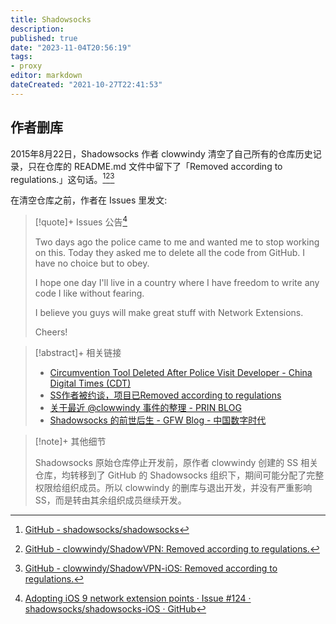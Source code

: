 ```yaml
---
title: Shadowsocks
description:
published: true
date: "2023-11-04T20:56:19"
tags:
- proxy
editor: markdown
dateCreated: "2021-10-27T22:41:53"
---
```


## 作者删库

2015年8月22日，Shadowsocks 作者 clowwindy 清空了自己所有的仓库历史记录，只在仓库的 README.md 文件中留下了「Removed according to regulations.」这句话。[^clr][^clr_2][^clr_3]

[^clr]: [GitHub - shadowsocks/shadowsocks](https://web.archive.org/web/20211016182935/https://github.com/shadowsocks/shadowsocks)

[^clr_2]: [GitHub - clowwindy/ShadowVPN: Removed according to regulations.](https://web.archive.org/web/20210125042808/https://github.com/clowwindy/ShadowVPN)
[^clr_3]: [GitHub - clowwindy/ShadowVPN-iOS: Removed according to regulations.](https://web.archive.org/web/20201224085422/https://github.com/clowwindy/ShadowVPN-iOS)

在清空仓库之前，作者在 Issues 里发文:

> [!quote]+ Issues 公告[^124]
>
> Two days ago the police came to me and wanted me to stop working on this. Today they asked me to delete all the code from GitHub. I have no choice but to obey.
>
> I hope one day I'll live in a country where I have freedom to write any code I like without fearing.
>
> I believe you guys will make great stuff with Network Extensions.
>
> Cheers!

[^124]: [Adopting iOS 9 network extension points · Issue #124 · shadowsocks/shadowsocks-iOS · GitHub](https://web.archive.org/web/20150822042959/https://github.com/shadowsocks/shadowsocks-iOS/issues/124#issuecomment-133630294)

<!--
[remove · shadowsocks/shadowsocks@938bba3 · GitHub](https://web.archive.org/web/20200928040938/https://github.com/shadowsocks/shadowsocks/commit/938bba32a4008bdde9c064dda6a0597987ddef54)
-->

> [!abstract]+ 相关链接
>
> +   [Circumvention Tool Deleted After Police Visit Developer - China Digital Times (CDT)](https://web.archive.org/web/20150826060429/http://chinadigitaltimes.net/2015/08/circumvention-tool-deleted-after-police-visit-developer/)
> +   [SS作者被约谈，项目已Removed according to regulations](https://web.archive.org/web/20190907070114/http://bangumi.tv/group/topic/311628)
> +   [关于最近 @clowwindy 事件的整理 - PRIN BLOG](https://web.archive.org/web/20201128070624/https://printempw.github.io/about-clowwindy-archive/)
> +   [Shadowsocks 的前世后生 - GFW Blog - 中国数字时代](https://chinadigitaltimes.net/chinese/539262.html)

> [!note]+ 其他细节
>
> Shadowsocks 原始仓库停止开发前，原作者 clowwindy 创建的 SS 相关仓库，均转移到了 GitHub 的 Shadowsocks 组织下，期间可能分配了完整权限给组织成员。所以 clowwindy 的删库与退出开发，并没有严重影响 SS，而是转由其余组织成员继续开发。
